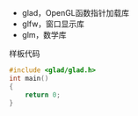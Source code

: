 + glad，OpenGL函数指针加载库
+ glfw，窗口显示库
+ glm，数学库

样板代码
```c++
#include <glad/glad.h>
int main()
{
	return 0;
}
```